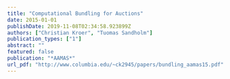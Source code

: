 ```yaml
---
title: "Computational Bundling for Auctions"
date: 2015-01-01
publishDate: 2019-11-08T02:34:58.923899Z
authors: ["Christian Kroer", "Tuomas Sandholm"]
publication_types: ["1"]
abstract: ""
featured: false
publication: "*AAMAS*"
url_pdf: "http://www.columbia.edu/~ck2945/papers/bundling_aamas15.pdf"
---
```


